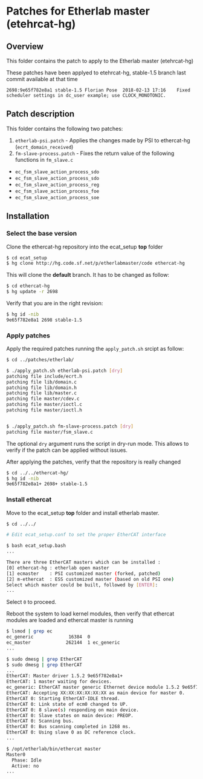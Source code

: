 # Patches for Etherlab master (etehrcat-hg)

## Overview
This folder contains the patch to apply to the Etherlab master (etehrcat-hg)

These patches have been applyed to etehrcat-hg, stable-1.5 branch last commit available at that time

`2698:9e65f782e8a1 stable-1.5 Florian Pose	2018-02-13 17:16	Fixed scheduler settings in dc_user example; use CLOCK_MONOTONIC.`

## Patch description

This folder contains the following two patches:


1.  `etherlab-psi.patch` - Applies the changes made by PSI to ethercat-hg (`ecrt_domain_received`) 
2.  `fm-slave-process.patch` - Fixes the return value of the following functions in `fm_slave.c`

* `ec_fsm_slave_action_process_sdo`
* `ec_fsm_slave_action_process_sdo` 
* `ec_fsm_slave_action_process_reg` 
* `ec_fsm_slave_action_process_foe`
* `ec_fsm_slave_action_process_soe`

## Installation

### Select the base version

Clone the ethercat-hg repository into the ecat\_setup __top__ folder

``` bash
$ cd ecat_setup
$ hg clone http://hg.code.sf.net/p/etherlabmaster/code ethercat-hg
```
This will clone the __default__ branch. It has to be changed as follow:

``` bash
$ cd ethercat-hg
$ hg update -r 2698
```
Verify that you are in the right revision:

``` bash
$ hg id -nib
9e65f782e8a1 2698 stable-1.5
```

### Apply patches

Apply the required patches running the `apply_patch.sh` srcipt as follow:

``` bash
$ cd ../patches/etherlab/

$ ./apply_patch.sh etherlab-psi.patch [dry]
patching file include/ecrt.h
patching file lib/domain.c
patching file lib/domain.h
patching file lib/master.c
patching file master/cdev.c
patching file master/ioctl.c
patching file master/ioctl.h


$ ./apply_patch.sh fm-slave-process.patch [dry]
patching file master/fsm_slave.c
```
The optional `dry` argument runs the script in dry-run mode. This allows to verify if the patch can be applied without issues.

After applying the patches, verify that the repository is really changed

``` bash
$ cd ../../ethercat-hg/
$ hg id -nib
9e65f782e8a1+ 2698+ stable-1.5
```

### Install ethercat 

Move to the ecat\_setup __top__ folder and install etherlab master.

``` bash
$ cd ../../

# Edit ecat_setup.conf to set the proper EtherCAT interface

$ bash ecat_setup.bash 
...

There are three EtherCAT masters which can be installed : 
[0] ethercat-hg : etherlab open master
[1] ecmaster    : PSI customized master (forked, patched) 
[2] m-ethercat  : ESS customized master (based on old PSI one)
Select which master could be built, followed by [ENTER]:
... 
```
Select `0` to proceed.

Reboot the system to load kernel modules, then verify that ethercat modules are loaded and ethercat master is running
``` bash
$ lsmod | grep ec
ec_generic             16384  0
ec_master             262144  1 ec_generic
...

$ sudo dmesg | grep EtherCAT
$ sudo dmesg | grep EtherCAT
...
EtherCAT: Master driver 1.5.2 9e65f782e8a1+
EtherCAT: 1 master waiting for devices.
ec_generic: EtherCAT master generic Ethernet device module 1.5.2 9e65f782e8a1+
EtherCAT: Accepting XX:XX:XX:XX:XX:XX as main device for master 0.
EtherCAT 0: Starting EtherCAT-IDLE thread.
EtherCAT 0: Link state of ecm0 changed to UP.
EtherCAT 0: 8 slave(s) responding on main device.
EtherCAT 0: Slave states on main device: PREOP.
EtherCAT 0: Scanning bus.
EtherCAT 0: Bus scanning completed in 1268 ms.
EtherCAT 0: Using slave 0 as DC reference clock.
...

$ /opt/etherlab/bin/ethercat master
Master0
  Phase: Idle
  Active: no
...
```
